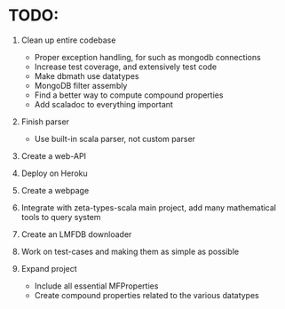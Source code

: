 
# TODO:

1. Clean up entire codebase
    - Proper exception handling, for such as mongodb connections
    - Increase test coverage, and extensively test code
    - Make dbmath use datatypes
    - MongoDB filter assembly
    - Find a better way to compute compound properties
    - Add scaladoc to everything important

2. Finish parser
    - Use built-in scala parser, not custom parser

3. Create a web-API

4. Deploy on Heroku

5. Create a webpage

6. Integrate with zeta-types-scala main project, add many mathematical tools to query system

7. Create an LMFDB downloader

8. Work on test-cases and making them as simple as possible

9. Expand project
    - Include all essential MFProperties
    - Create compound properties related to the various datatypes
